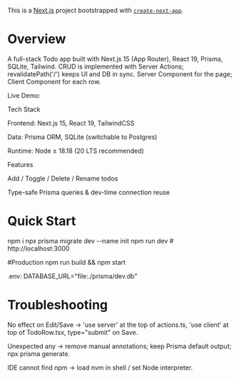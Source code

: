 This is a [Next.js](https://nextjs.org) project bootstrapped with [`create-next-app`](https://nextjs.org/docs/app/api-reference/cli/create-next-app).

# Overview

A full-stack Todo app built with Next.js 15 (App Router), React 19, Prisma, SQLite, Tailwind.
CRUD is implemented with Server Actions; revalidatePath('/') keeps UI and DB in sync.
Server Component for the page; Client Component for each row.

Live Demo: <your Vercel URL>

Tech Stack

Frontend: Next.js 15, React 19, TailwindCSS

Data: Prisma ORM, SQLite (switchable to Postgres)

Runtime: Node ≥ 18.18 (20 LTS recommended)

Features

Add / Toggle / Delete / Rename todos

Type-safe Prisma queries & dev-time connection reuse

# Quick Start

npm i
npx prisma migrate dev --name init
npm run dev        # http://localhost:3000

#Production
npm run build && npm start

.env:
DATABASE_URL="file:./prisma/dev.db"

# Troubleshooting

No effect on Edit/Save → 'use server' at the top of actions.ts, 'use client' at top of TodoRow.tsx, type="submit" on Save.

Unexpected any → remove manual annotations; keep Prisma default output; npx prisma generate.

IDE cannot find npm → load nvm in shell / set Node interpreter.
